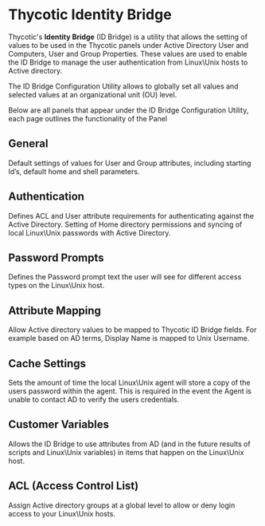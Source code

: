 [title]: # (Identity Bridge)
[tags]: # (introduction)
[priority]: # (1)
# Thycotic Identity Bridge

Thycotic's __Identity Bridge__ (ID Bridge) is a utility that allows the setting of values to be used in the Thycotic panels under Active Directory User and Computers, User and Group Properties. These values are used to enable the ID Bridge to manage the user authentication from Linux\Unix hosts to Active directory.

The ID Bridge Configuration Utility allows to globally set all values and selected values at an organizational unit (OU) level.

Below are all panels that appear under the ID Bridge Configuration Utility, each page outlines the functionality of the Panel

## General

Default settings of values for User and Group attributes, including starting Id’s, default home and shell parameters.

## Authentication

Defines ACL and User attribute requirements for authenticating against the Active Directory. Setting of Home directory permissions and syncing of local Linux\Unix passwords with Active Directory.

## Password Prompts

Defines the Password prompt text the user will see for different access types on the Linux\Unix host.

## Attribute Mapping

Allow Active directory values to be mapped to Thycotic ID Bridge fields. For example based on AD terms, Display Name is mapped to Unix Username.

## Cache Settings

Sets the amount of time the local Linux\Unix agent will store a copy of the users password within the agent. This is required in the event the Agent is unable to contact AD to verify the users credentials.

<!--
## Logging (Not implemented)

Allow Thycotic actions to be logged under the Servers syslog functionality

## License (Not implemented)

Licensing Thycotic ID Bridge functionality - to be defined

## *nix Hosts (Not implemented)

Allows the definition of locally defined Linux\Unix accounts that will be allowed to bypass the ID Bridge authentication protocol. These might be users such as root
-->

## Customer Variables

Allows the ID Bridge to use attributes from AD (and in the future results of scripts and Linux\Unix variables) in items that happen on the Linux\Unix host.

## ACL (Access Control List)

Assign Active directory groups at a global level to allow or deny login access to your Linux\Unix hosts.
